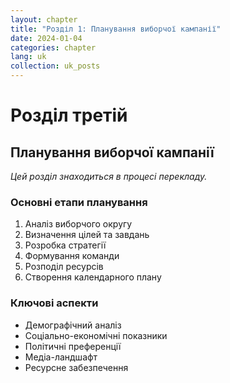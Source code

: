 ```yaml
---
layout: chapter
title: "Розділ 1: Планування виборчої кампанії"
date: 2024-01-04
categories: chapter
lang: uk
collection: uk_posts
---
```


# Розділ третій

## Планування виборчої кампанії

*Цей розділ знаходиться в процесі перекладу.*

### Основні етапи планування

1. Аналіз виборчого округу
2. Визначення цілей та завдань
3. Розробка стратегії
4. Формування команди
5. Розподіл ресурсів
6. Створення календарного плану

### Ключові аспекти

- Демографічний аналіз
- Соціально-економічні показники
- Політичні преференції
- Медіа-ландшафт
- Ресурсне забезпечення 